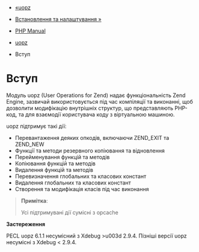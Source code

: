 - [«uopz](book.uopz.md)
- [Встановлення та налаштування »](uopz.setup.md)

- [PHP Manual](index.md)
- [uopz](book.uopz.md)
-   Вступ

# Вступ

Модуль uopz (User Operations for Zend) надає функціональність
Zend Engine, зазвичай використовується під час компіляції та виконанні, щоб
дозволити модифікацію внутрішніх структур, що представляють PHP-код, та для
взаємодії користувача коду з віртуальною машиною.

uopz підтримує такі дії:

- Перевантаження деяких опкодів, включаючи ZEND_EXIT та ZEND_NEW
- Функції та методи резервного копіювання та відновлення
- Перейменування функцій та методів
- Копіювання функцій та методів
- Видалення функцій та методів
- Перевизначення глобальних та класових констант
- Видалення глобальних та класових констант
- Створення та модифікація класів під час виконання

> **Примітка**:
>
> Усі підтримувані дії сумісні з opcache

**Застереження**

PECL uopz 6.1.1 несумісний з Xdebug \>u003d 2.9.4. Пізніші версії
uopz несумісні з Xdebug \< 2.9.4.
